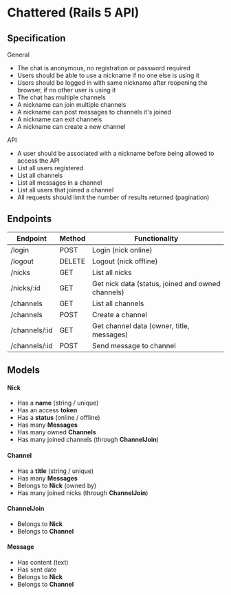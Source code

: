 # Chattered (Rails 5 API)

## Specification
General

* The chat is anonymous, no registration or password required
* Users should be able to use a nickname if no one else is using it
* Users should be logged in with same nickname after reopening the browser, if no other user is using it
* The chat has multiple channels
* A nickname can join multiple channels
* A nickname can post messages to channels it's joined
* A nickname can exit channels
* A nickname can create a new channel

API

* A user should be associated with a nickname before being allowed to access the API
* List all users registered
* List all channels
* List all messages in a channel
* List all users that joined a channel
* All requests should limit the number of results returned (pagination)

## Endpoints
| Endpoint      | Method | Functionality                                     |
| --------      | ------ | -------------                                     |
| /login        | POST   | Login (nick online)                               |
| /logout       | DELETE | Logout (nick offline)                             |
| /nicks        | GET    | List all nicks                                    |
| /nicks/:id    | GET    | Get nick data (status, joined and owned channels) |
| /channels     | GET    | List all channels                                 |
| /channels     | POST   | Create a channel                                  |
| /channels/:id | GET    | Get channel data (owner, title, messages)         |
| /channels/:id | POST   | Send message to channel                           |

## Models
#### Nick
* Has a **name** (string / unique)
* Has an access **token**
* Has a **status** (online / offline)
* Has many **Messages**
* Has many owned **Channels**
* Has many joined channels (through **ChannelJoin**)

#### Channel
* Has a **title** (string / unique)
* Has many **Messages**
* Belongs to **Nick** (owned by)
* Has many joined nicks (through **ChannelJoin**)

#### ChannelJoin
* Belongs to **Nick**
* Belongs to **Channel**

#### Message
* Has content (text)
* Has sent date
* Belongs to **Nick**
* Belongs to **Channel**

